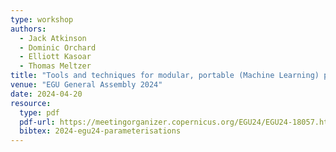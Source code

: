 ```yaml
---
type: workshop
authors:
  - Jack Atkinson
  - Dominic Orchard
  - Elliott Kasoar
  - Thomas Meltzer
title: "Tools and techniques for modular, portable (Machine Learning) parameterisations"
venue: "EGU General Assembly 2024"
date: 2024-04-20
resource:
  type: pdf
  pdf-url: https://meetingorganizer.copernicus.org/EGU24/EGU24-18057.html?pdf
  bibtex: 2024-egu24-parameterisations
---
```

